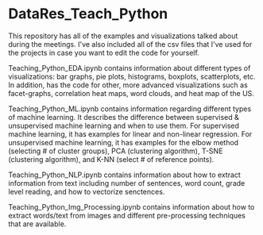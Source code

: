 # DataRes_Teach_Python

This repository has all of the examples and visualizations talked about during the meetings.  I've also included all of the csv files that I've used for the projects in case you want to edit the code for yourself.

Teaching_Python_EDA.ipynb contains information about different types of visualizations: bar graphs, pie plots, histograms, boxplots, scatterplots, etc. In addition, has the code for other, more advanced visualizations such as facet-graphs, correlation heat maps, word clouds, and heat map of the US. 

Teaching_Python_ML.ipynb contains information regarding different types of machine learning.  It describes the difference between supervised & unsupervised machine learning and when to use them.  For supervised machine learning, it has examples for linear and non-linear regression. For unsupervised machine learning, it has examples for the elbow method (selecting # of cluster groups), PCA (clustering algorithm), T-SNE (clustering algorithm), and K-NN (select # of reference points).

Teaching_Python_NLP.ipynb contains information about how to extract information from text including number of sentences, word count, grade level reading, and how to vectorize senctences. 

Teaching_Python_Img_Processing.ipynb contains information about how to extract words/text from images and different pre-processing techniques that are available. 
